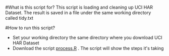 #What is this script for?
  This script is loading and cleaning up UCI HAR Dataset. The result is saved in a file under the same working directory called tidy.txt

#How to run this script?
  * Set your working directory the same directory where you download UCI HAR Dataset
  * Download the script [process.R](https://github.com/chen64042/datasciencecoursera/blob/master/cleandata/process.R) . The script will show the steps it's taking
